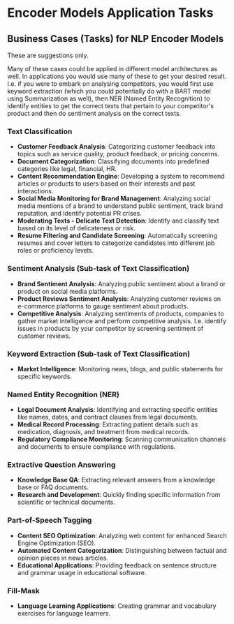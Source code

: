 # Encoder Models Application Tasks

## Business Cases (Tasks) for NLP Encoder Models
These are suggestions only. 

Many of these cases could be applied in different model architectures as well. In applications you would use many of these to get your desired result. I.e. if you were to embark on analysing competitors, you would first use keyword extraction (which you could potentially do with a BART model using Summarization as well), then NER (Named Entity Recognition) to identify entities to get the correct texts that pertain to your competitor's product and then do sentiment analysis on the correct texts.

### Text Classification
- **Customer Feedback Analysis**: Categorizing customer feedback into topics such as service quality, product feedback, or pricing concerns.
- **Document Categorization**: Classifying documents into predefined categories like legal, financial, HR.
- **Content Recommendation Engine**: Developing a system to recommend articles or products to users based on their interests and past interactions.
- **Social Media Monitoring for Brand Management**: Analyzing social media mentions of a brand to understand public sentiment, track brand reputation, and identify potential PR crises.
- **Moderating Texts - Delicate Text Detection**: Identify and classify text based on its level of delicateness or risk.
- **Resume Filtering and Candidate Screening**: Automatically screening resumes and cover letters to categorize candidates into different job roles or proficiency levels.

### Sentiment Analysis (Sub-task of Text Classification)
- **Brand Sentiment Analysis**: Analyzing public sentiment about a brand or product on social media platforms.
- **Product Reviews Sentiment Analysis**: Analyzing customer reviews on e-commerce platforms to gauge sentiment about products.
- **Competitive Analysis**: Analyzing sentiments of products, companies to gather market intelligence and perform competitive analysis. I.e. identify issues in products by your competitor by screening sentiment of customer reviews.

### Keyword Extraction (Sub-task of Text Classification)
- **Market Intelligence**: Monitoring news, blogs, and public statements for specific keywords.

### Named Entity Recognition (NER)
- **Legal Document Analysis**: Identifying and extracting specific entities like names, dates, and contract clauses from legal documents.
- **Medical Record Processing**: Extracting patient details such as medication, diagnosis, and treatment from medical records.
- **Regulatory Compliance Monitoring**: Scanning communication channels and documents to ensure compliance with regulations.

### Extractive Question Answering
- **Knowledge Base QA**: Extracting relevant answers from a knowledge base or FAQ documents.
- **Research and Development**: Quickly finding specific information from scientific or technical documents.

### Part-of-Speech Tagging
- **Content SEO Optimization**: Analyzing web content for enhanced Search Engine Optimization (SEO).
- **Automated Content Categorization**: Distinguishing between factual and opinion pieces in news articles.
- **Educational Applications**: Providing feedback on sentence structure and grammar usage in educational software.

### Fill-Mask
- **Language Learning Applications**: Creating grammar and vocabulary exercises for language learners.
